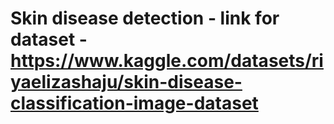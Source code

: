 # Skin disease detection - link for dataset - https://www.kaggle.com/datasets/riyaelizashaju/skin-disease-classification-image-dataset
